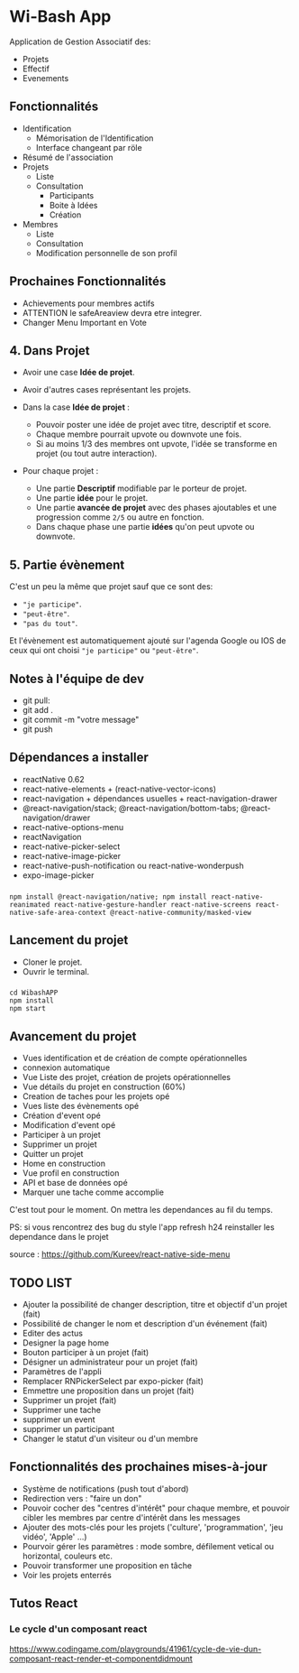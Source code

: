 # Wi-Bash App

Application de Gestion Associatif des:

- Projets
- Effectif
- Evenements

## Fonctionnalités

- Identification
  - Mémorisation de l'Identification
  - Interface changeant par röle
- Résumé de l'association
- Projets
  - Liste
  - Consultation
    - Participants
    - Boite à Idées
    - Création
- Membres
  - Liste
  - Consultation
  - Modification personnelle de son profil

## Prochaines Fonctionnalités

- Achievements pour membres actifs
- ATTENTION le safeAreaview devra etre integrer.
- Changer Menu Important en Vote

## 4. Dans Projet

- Avoir une case **Idée de projet**.
- Avoir d'autres cases représentant les projets.

- Dans la case **Idée de projet** :
  - Pouvoir poster une idée de projet avec titre, descriptif et score.
  - Chaque membre pourrait upvote ou downvote une fois.
  - Si au moins 1/3 des membres ont upvote, l'idée se transforme en projet (ou tout autre interaction).
- Pour chaque projet :
  - Une partie **Descriptif** modifiable par le porteur de projet.
  - Une partie **idée** pour le projet.
  - Une partie **avancée de projet** avec des phases ajoutables et une progression comme `2/5` ou autre en fonction.
  - Dans chaque phase une partie **idées** qu'on peut upvote ou downvote.

## 5. Partie évènement

C'est un peu la même que projet sauf que ce sont des:

- `"je participe"`.
- `"peut-être"`.
- `"pas du tout"`.

Et l'évènement est automatiquement ajouté sur l'agenda Google ou IOS de ceux qui ont choisi `"je participe"` ou `"peut-être"`.

## Notes à l'équipe de dev

- git pull:
- git add .
- git commit -m "votre message"
- git push

## Dépendances a installer

- reactNative 0.62
- react-native-elements + (react-native-vector-icons)
- react-navigation + dépendances usuelles + react-navigation-drawer
- @react-navigation/stack; @react-navigation/bottom-tabs; @react-navigation/drawer
- react-native-options-menu
- reactNavigation
- react-native-picker-select
- react-native-image-picker
- react-native-push-notification ou react-native-wonderpush
- expo-image-picker

###
    npm install @react-navigation/native; npm install react-native-reanimated react-native-gesture-handler react-native-screens react-native-safe-area-context @react-native-community/masked-view

## Lancement du projet

- Cloner le projet.
- Ouvrir le terminal.

###
    cd WibashAPP
    npm install
    npm start

## Avancement du projet

- Vues identification et de création de compte opérationnelles
- connexion automatique
- Vue Liste des projet, création de projets opérationnelles
- Vue détails du projet en construction (60%)
- Creation de taches pour les projets opé
- Vues liste des évènements opé
- Création d'event opé
- Modification d'event opé
- Participer à un projet
- Supprimer un projet
- Quitter un projet
- Home en construction
- Vue profil en construction
- API et base de données opé
- Marquer une tache comme accomplie

C'est tout pour le moment. On mettra les dependances au fil du temps.

PS: si vous rencontrez des bug du style l'app refresh h24 reinstaller les dependance dans le projet

source :
https://github.com/Kureev/react-native-side-menu

## TODO LIST

- Ajouter la possibilité de changer description, titre et objectif d'un projet (fait)
- Possibilité de changer le nom et description d'un événement (fait)
- Editer des actus
- Designer la page home
- Bouton participer à un projet (fait)
- Désigner un administrateur pour un projet (fait)
- Paramètres de l'appli
- Remplacer RNPickerSelect par expo-picker (fait)
- Emmettre une proposition dans un projet (fait)
- Supprimer un projet (fait)
- Supprimer une tache
- supprimer un event
- supprimer un participant
- Changer le statut d'un visiteur ou d'un membre

## Fonctionnalités des prochaines mises-à-jour

- Système de notifications (push tout d'abord)
- Redirection vers : "faire un don"
- Pouvoir cocher des "centres d'intérêt" pour chaque membre, et pouvoir cibler les membres par centre d'intérêt dans les messages
- Ajouter des mots-clés pour les projets ('culture', 'programmation', 'jeu vidéo', 'Apple' ...)
- Pourvoir gérer les paramètres : mode sombre, défilement vetical ou horizontal, couleurs etc.
- Pouvoir transformer une proposition en tâche
- Voir les projets enterrés

## Tutos React

### Le cycle d'un composant react

https://www.codingame.com/playgrounds/41961/cycle-de-vie-dun-composant-react-render-et-componentdidmount
